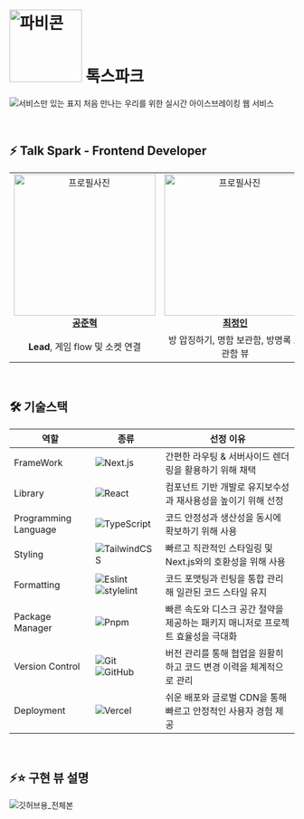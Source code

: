 # <img src="https://github.com/user-attachments/assets/8d5048b2-69b5-4f62-bf99-1c0f959b3b5b" width="128" height="128" alt="파비콘"> 톡스파크

![서비스만 있는 표지](https://github.com/user-attachments/assets/4ec42e16-883a-4265-affa-99684e8a9aec)
처음 만나는 우리를 위한 실시간 아이스브레이킹 웹 서비스



</br>

<h2> ⚡️ Talk Spark - Frontend Developer </h2>

<table align="center">
    <tr align="center">
      <td style="min-width: 150px;">
            <a href="https://github.com/ocahs9">
              <img src="https://avatars.githubusercontent.com/u/155794105?v=4" width="250" height="250" alt="프로필사진">
              <br />
              <b>공준혁</b>
            </a>
        </td>
      <td style="min-width: 150px;">
            <a href="https://github.com/Cuyqo">
              <img src="https://avatars.githubusercontent.com/u/144602200?v=4" width="250" height="250" alt="프로필사진">
              <br />
              <b>최정인</b>
            </a>
        </td>
      <td style="min-width: 150px;">
            <a href="https://github.com/boogiewooki02">
              <img src="https://avatars.githubusercontent.com/u/128466405?v=4" width="250" height="250" alt="프로필사진">
              <br />
              <b>김동욱</b>
            </a>
        </td>
    </tr>
    <tr align="center">
       <td>
            <b>Lead</b>, 게임 flow 및 소켓 연결<br/>
      </td>
       <td>
            방 압징하기, 명함 보관함, 방명록 보관함 뷰 <br/>
      </td>
       <td>
            온보딩, 메인홈, 방 개설하기 뷰 <br/>
      </td>

</table>

</br>

<h2> 🛠 기술스택 </h2>

   <div align="center">

| 역할                 | 종류                 | 선정 이유                                                                                                                                                                                                                                                                               
| -------------------- | ------------- | ------------------- |
| FrameWork              | ![Next.js](https://img.shields.io/badge/Next.js-000000?style=for-the-badge&logo=Next.js&logoColor=white) |                                                                                                                                                                                                          간편한 라우팅 & 서버사이드 렌더링을 활용하기 위해 채택
| Library              | ![React](https://img.shields.io/badge/React-61DAFB?style=for-the-badge&logo=React&logoColor=black) |                                                                                                                                                                                                          컴포넌트 기반 개발로 유지보수성과 재사용성을 높이기 위해 선정 
| Programming Language | ![TypeScript](https://img.shields.io/badge/TypeScript-3178C6?style=for-the-badge&logo=TypeScript&logoColor=white) |                                                                                                                                                                                            코드 안정성과 생산성을 동시에 확보하기 위해 사용 
| Styling              | ![TailwindCSS](https://img.shields.io/badge/Tailwind_CSS-06B6D4?style=for-the-badge&logo=TailwindCSS&logoColor=black) |                                                                                                                                                                                         빠르고 직관적인 스타일링 및 Next.js와의 호환성을 위해 사용
| Formatting           | ![Eslint](https://img.shields.io/badge/eslint-4B32C3?style=for-the-badge&logo=eslint&logoColor=fff) ![stylelint](https://img.shields.io/badge/stylelint-263238?style=for-the-badge&logo=stylelint&logoColor=fff)  | 코드 포맷팅과 린팅을 통합 관리해 일관된 코드 스타일 유지
| Package Manager      | ![Pnpm](https://img.shields.io/badge/pnpm-F69220.svg?style=for-the-badge&logo=pnpm&logoColor=white)   | 빠른 속도와 디스크 공간 절약을 제공하는 패키지 매니저로 프로젝트 효율성을 극대화
| Version Control      | ![Git](https://img.shields.io/badge/git-%23F05033.svg?style=for-the-badge&logo=git&logoColor=white) ![GitHub](https://img.shields.io/badge/github-%23121011.svg?style=for-the-badge&logo=github&logoColor=white)                                                                                                                | 버전 관리를 통해 협업을 원활히 하고 코드 변경 이력을 체계적으로 관리
| Deployment           | ![Vercel](https://img.shields.io/badge/Vercel-000000?style=for-the-badge&logo=vercel&logoColor=white)                                                                                                                                                                                                                           |쉬운 배포와 글로벌 CDN을 통해 빠르고 안정적인 사용자 경험 제공

</div>
<br/>
<h2>⚡⭐️ 구현 뷰 설명</h2>

![깃허브용_전체본](https://github.com/user-attachments/assets/f900be63-2345-47df-9a07-7d76ebc6e487)


